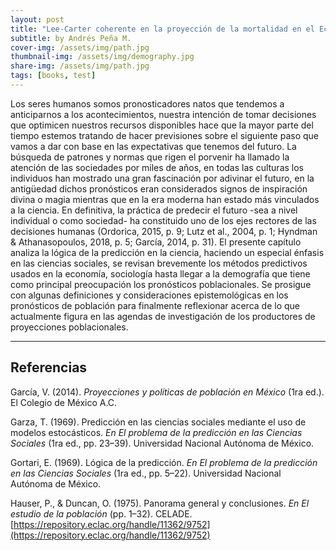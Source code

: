```yaml
---
layout: post
title: "Lee-Carter coherente en la proyección de la mortalidad en el Ecuador, 2023 a 2050 (Ch. V)"
subtitle: by Andrés Peña M.
cover-img: /assets/img/path.jpg
thumbnail-img: /assets/img/demography.jpg
share-img: /assets/img/path.jpg
tags: [books, test]
---
```


Los seres humanos somos pronosticadores natos que tendemos a anticiparnos a los acontecimientos, nuestra intención de tomar decisiones que optimicen nuestros recursos disponibles hace que la mayor parte del tiempo estemos tratando de hacer previsiones sobre el siguiente paso que vamos a dar con base en las expectativas que tenemos del futuro.  La búsqueda de patrones y normas que rigen el porvenir ha llamado la atención de las sociedades por miles de años, en todas las culturas los individuos han mostrado una gran fascinación por adivinar el futuro, en la antigüedad dichos pronósticos eran considerados signos de inspiración divina o magia mientras que en la era moderna han estado más vinculados a la ciencia.  En definitiva, la práctica de predecir el futuro -sea a nivel individual o como sociedad- ha constituido uno de los ejes rectores de las decisiones humanas (Ordorica, 2015, p. 9; Lutz et al., 2004, p. 1; Hyndman & Athanasopoulos, 2018, p. 5; García, 2014, p. 31). El presente capítulo analiza la lógica de la predicción en la ciencia, haciendo un especial énfasis en las ciencias sociales, se revisan brevemente los métodos predictivos usados en la economía, sociología hasta llegar a la demografía que tiene como principal preocupación los pronósticos poblacionales.  Se prosigue con algunas definiciones y consideraciones epistemológicas en los pronósticos de población para finalmente reflexionar acerca de lo que actualmente figura en las agendas de investigación de los productores de proyecciones poblacionales.


_________________


Referencias
----------

García, V. (2014). _Proyecciones y políticas de población en México_ (1ra ed.). El Colegio de México A.C.

Garza, T. (1969). Predicción en las ciencias sociales mediante el uso de modelos estocásticos. _En El problema de la predicción en las Ciencias Sociales_ (1ra ed., pp. 23–39). Universidad Nacional Autónoma de México.

Gortari, E. (1969). Lógica de la predicción. _En El problema de la predicción en las Ciencias Sociales_ (1ra ed., pp. 5–22). Universidad Nacional Autónoma de México.

Hauser, P., & Duncan, O. (1975). Panorama general y conclusiones. _En El estudio de la población_ (pp. 1–32). CELADE. [https://repository.eclac.org/handle/11362/9752](https://repository.eclac.org/handle/11362/9752)
